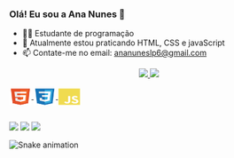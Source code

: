 ### Olá! Eu sou a Ana Nunes 👋


- 👩‍💻 Estudante de programação
- 🌱 Atualmente estou praticando HTML, CSS e javaScript
- 📫 Contate-me no email: ananuneslp6@gmail.com

<div align="center">
  <a href="https://github.com/Anaaplg">
  <img height="150em" src="https://github-readme-stats.vercel.app/api?username=Anaaplg&show_icons=true&theme=tokyonight&include_all_commits=true&count_private=true"/>
  <img height="150em" src="https://github-readme-stats.vercel.app/api/top-langs/?username=Anaaplg&layout=compact&langs_count=7&theme=tokyonight"/>
</div>
  <div style="display: inline_block"><br>
    <img align="center" alt="Ana-HTML" height="30" width="40" src="https://raw.githubusercontent.com/devicons/devicon/master/icons/html5/html5-original.svg">
    <img align="center" alt="Ana-CSS" height="30" width="40" src="https://raw.githubusercontent.com/devicons/devicon/master/icons/css3/css3-original.svg">
    <img align="center" alt="Ana-Js" height="30" width="40" src="https://raw.githubusercontent.com/devicons/devicon/master/icons/javascript/javascript-plain.svg">
  
</div>
  
 ##
  
  <div> 
  <a href="https://www.linkedin.com/in/ananuneslpg/" target="_blank"><img src="https://img.shields.io/badge/-LinkedIn-%230077B5?style=for-the-badge&logo=linkedin&logoColor=white" target="_blank"></a> 
  <a href="https://instagram.com/ana_nuunnes_" target="_blank"><img src="https://img.shields.io/badge/-Instagram-%23E4405F?style=for-the-badge&logo=instagram&logoColor=white" target="_blank"></a>
  <a href = "ananuneslp6@gmail.com"><img src="https://img.shields.io/badge/-Gmail-%23333?style=for-the-badge&logo=gmail&logoColor=white" target="_blank"></a>

 ![Snake animation](https://github.com/Anaaplg/Anaaplg/blob/output/github-contribution-grid-snake.svg)
    
</div>
